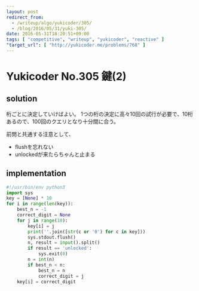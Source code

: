 ```yaml
---
layout: post
redirect_from:
  - /writeup/algo/yukicoder/305/
  - /blog/2016/05/31/yuki-305/
date: 2016-05-31T18:20:51+09:00
tags: [ "competitive", "writeup", "yukicoder", "reactive" ]
"target_url": [ "http://yukicoder.me/problems/768" ]
---
```


# Yukicoder No.305 鍵(2)

## solution

桁ごとに決定していけばよい。
$1$つの桁の決定に高々$10$回の試行が必要で、$10$桁あるので、$100$回のクエリとなり十分間に合う。

前問と共通する注意として、

-   flushを忘れない
-   unlockedが来たらちゃんと止まる

## implementation

``` python
#!/usr/bin/env python3
import sys
key = [None] * 10
for i in range(len(key)):
    best_n = -1
    correct_digit = None
    for j in range(10):
        key[i] = j
        print(''.join([str(c or '0') for c in key]))
        sys.stdout.flush()
        n, result = input().split()
        if result == 'unlocked':
            sys.exit(0)
        n = int(n)
        if best_n < n:
            best_n = n
            correct_digit = j
    key[i] = correct_digit
```
